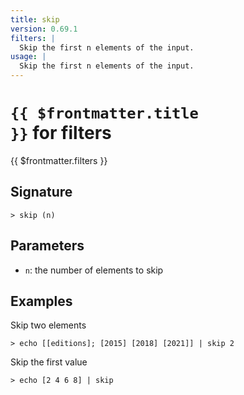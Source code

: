 ```yaml
---
title: skip
version: 0.69.1
filters: |
  Skip the first n elements of the input.
usage: |
  Skip the first n elements of the input.
---
```


# <code>{{ $frontmatter.title }}</code> for filters

<div class='command-title'>{{ $frontmatter.filters }}</div>

## Signature

```> skip (n)```

## Parameters

 -  `n`: the number of elements to skip

## Examples

Skip two elements
```shell
> echo [[editions]; [2015] [2018] [2021]] | skip 2
```

Skip the first value
```shell
> echo [2 4 6 8] | skip
```
